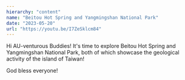 ```yaml
---
hierarchy: "content"
name: "Beitou Hot Spring and Yangmingshan National Park"
date: "2023-05-20"
url: "https://youtu.be/I7ZeSklcm84"
---
```


Hi AU-venturous Buddies! It's time to explore Beitou Hot Spring and Yangmingshan National Park, both of which showcase the geological activity of the island of Taiwan!

God bless everyone!